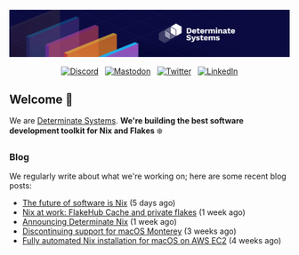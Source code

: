 <p align="center">
  <a href="https://determinate.systems" target="_blank"><img src="https://raw.githubusercontent.com/determinatesystems/.github/main/.github/banner.jpg"></a>
</p>
<p align="center">
  &nbsp;<a href="https://determinate.systems/discord" target="_blank"><img alt="Discord" src="https://img.shields.io/discord/1116012109709463613?style=for-the-badge&logo=discord&logoColor=%23ffffff&label=Discord&labelColor=%234253e8&color=%23e4e2e2"></a>&nbsp;
  &nbsp;<a href="https://hachyderm.io/@determinatesystems" target="_blank"><img alt="Mastodon" src="https://img.shields.io/badge/Mastodon-6468fa?style=for-the-badge&logo=mastodon&logoColor=%23ffffff"></a>&nbsp;
  &nbsp;<a href="https://twitter.com/DeterminateSys" target="_blank"><img alt="Twitter" src="https://img.shields.io/badge/Twitter-303030?style=for-the-badge&logo=x&logoColor=%23ffffff"></a>&nbsp;
  &nbsp;<a href="https://www.linkedin.com/company/determinate-systems" target="_blank"><img alt="LinkedIn" src="https://img.shields.io/badge/LinkedIn-1667be?style=for-the-badge&logo=linkedin&logoColor=%23ffffff"></a>&nbsp;
</p>

## Welcome 👋

We are [Determinate Systems](https://determinate.systems).
**We're building the best software development toolkit for Nix and Flakes** ❄️

### Blog 

We regularly write about what we're working on; here are some recent blog posts:


- [The future of software is Nix](https://determinate.systems/posts/the-future-is-nix/) (5 days ago)
- [Nix at work: FlakeHub Cache and private flakes](https://determinate.systems/posts/flakehub-cache-and-private-flakes/) (1 week ago)
- [Announcing Determinate Nix](https://determinate.systems/posts/announcing-determinate-nix/) (1 week ago)
- [Discontinuing support for macOS Monterey](https://determinate.systems/posts/nix-installer-macos-12-monterey/) (3 weeks ago)
- [Fully automated Nix installation for macOS on AWS EC2](https://determinate.systems/posts/unattended-nix-install-macos-aws-ec2/) (4 weeks ago)

